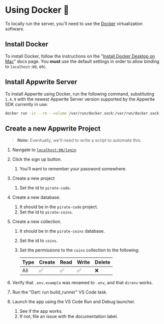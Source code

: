 # Using Docker 🐳

To locally run the server, you'll need to use the [Docker](https://www.docker.com/) virtualization software.

## Install Docker

To install Docker, follow the instructions on the "[Install Docker Desktop on Mac](https://docs.docker.com/desktop/install/mac-install/)" docs page.
You **must** use the default settings in order to allow binding to `localhost:80`, etc.

## Install Appwrite Server

To install Appwrite using Docker, run the following command,
substituting `1.4.9` with the newest Appwrite Server version supported by the Appwrite SDK currently in use:

```sh
docker run -it --rm --volume /var/run/docker.sock:/var/run/docker.sock --volume "$(pwd)"/appwrite:/usr/src/code/appwrite:rw --entrypoint="install" appwrite/appwrite:1.4.9
```

## Create a new Appwrite Project

> **Note:**
> Eventually, we'll need to write a script to automate this.

1. Navigate to [`localhost:80/login`](http://localhost/login)
1. Click the sign up button.
   1. You'll want to remember your password somewhere.
1. Create a new project
   1. Set the id to `pirate-code`.
1. Create a new database.
   1. It should be in the `pirate-code` project.
   1. Set the id to `pirate-coins`.
1. Create a new collection.

   1. It should be in the `pirate-coins` database.
   1. Set the id to `coins`.
   1. Set the permissions to the `coins` collection to the following:

      | Type | Create | Read | Write | Delete |
      | ---- | ------ | ---- | ----- | ------ |
      | All  | ✅     | ✅   | ✅    | ❌     |

1. Verify that `.env.example` was renamed to `.env`, and that `direnv` works.
1. Run the "Dart: run build_runner" VS Code task.
1. Launch the app using the VS Code Run and Debug launcher.
   1. See if the app works.
   1. If not, file an issue with the documentation label.
